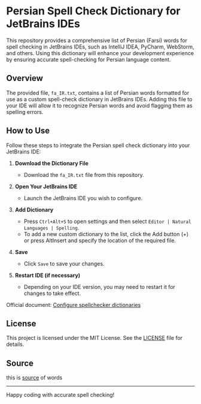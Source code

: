 # Persian Spell Check Dictionary for JetBrains IDEs

This repository provides a comprehensive list of Persian (Farsi) words for spell checking in JetBrains IDEs, such as IntelliJ IDEA, PyCharm, WebStorm, and others. Using this dictionary will enhance your development experience by ensuring accurate spell-checking for Persian language content.

## Overview

The provided file, `fa_IR.txt`, contains a list of Persian words formatted for use as a custom spell-check dictionary in JetBrains IDEs. Adding this file to your IDE will allow it to recognize Persian words and avoid flagging them as spelling errors.

## How to Use

Follow these steps to integrate the Persian spell check dictionary into your JetBrains IDE:

1. **Download the Dictionary File**
   - Download the `fa_IR.txt` file from this repository.

2. **Open Your JetBrains IDE**
   - Launch the JetBrains IDE you wish to configure.

3. **Add Dictionary**
   - Press `Ctrl+Alt+S` to open settings and then select `Editor | Natural Languages | Spelling`.
   - To add a new custom dictionary to the list, click the Add button (+) or press AltInsert and specify the location of the required file.

4. **Save**
   - Click `Save` to save your changes.

5. **Restart IDE (if necessary)**
   - Depending on your IDE version, you may need to restart it for changes to take effect.

Official document: [Configure spellchecker dictionaries](https://www.jetbrains.com/help/idea/spellchecking.html#choose-dictionaries)

## License

This project is licensed under the MIT License. See the [LICENSE](LICENSE) file for details.

## Source

this is [source](https://github.com/reza1615/Persian-Spell-checker) of words

---

Happy coding with accurate spell checking!
